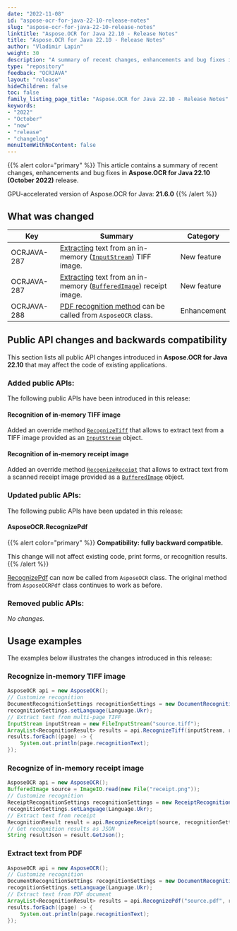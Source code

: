 ```yaml
---
date: "2022-11-08"
id: "aspose-ocr-for-java-22-10-release-notes"
slug: "aspose-ocr-for-java-22-10-release-notes"
linktitle: "Aspose.OCR for Java 22.10 - Release Notes"
title: "Aspose.OCR for Java 22.10 - Release Notes"
author: "Vladimir Lapin"
weight: 30
description: "A summary of recent changes, enhancements and bug fixes in Aspose.OCR for Java 22.10 (October 2022) release."
type: "repository"
feedback: "OCRJAVA"
layout: "release"
hideChildren: false
toc: false
family_listing_page_title: "Aspose.OCR for Java 22.10 - Release Notes"
keywords:
- "2022"
- "October"
- "new"
- "release"
- "changelog"
menuItemWithNoContent: false
---
```


{{% alert color="primary" %}}
This article contains a summary of recent changes, enhancements and bug fixes in **Aspose.OCR for Java 22.10 (October 2022)** release.

GPU-accelerated version of Aspose.OCR for Java: **21.6.0**
{{% /alert %}}

## What was changed

Key | Summary | Category
--- | ------- | --------
OCRJAVA-287 | [Extracting](https://docs.aspose.com/ocr/java/recognition/tiff/) text from an in-memory ([`InputStream`](https://docs.oracle.com/javase/8/docs/api/java/io/InputStream.html)) TIFF image. | New feature
OCRJAVA-287 | [Extracting](https://docs.aspose.com/ocr/java/recognition/receipt/) text from an in-memory ([`BufferedImage`](https://docs.oracle.com/javase/8/docs/api/java/awt/image/BufferedImage.html)) receipt image. | New feature
OCRJAVA-288 | [PDF recognition method](https://docs.aspose.com/ocr/java/recognition/pdf/) can be called from `AsposeOCR` class. | Enhancement

## Public API changes and backwards compatibility

This section lists all public API changes introduced in **Aspose.OCR for Java 22.10** that may affect the code of existing applications.

### Added public APIs:

The following public APIs have been introduced in this release:

#### Recognition of in-memory TIFF image

Added an override method [`RecognizeTiff`](https://docs.aspose.com/ocr/java/recognition/tiff/) that allows to extract text from a TIFF image provided as an [`InputStream`](https://docs.oracle.com/javase/8/docs/api/java/io/InputStream.html) object.

#### Recognition of in-memory receipt image

Added an override method [`RecognizeReceipt`](https://docs.aspose.com/ocr/java/recognition/receipt/) that allows to extract text from a scanned receipt image provided as a [`BufferedImage`](https://docs.oracle.com/javase/8/docs/api/java/awt/image/BufferedImage.html) object.

### Updated public APIs:

The following public APIs have been updated in this release:

#### AsposeOCR.RecognizePdf

{{% alert color="primary" %}}
**Compatibility: fully backward compatible.**

This change will not affect existing code, print forms, or recognition results.
{{% /alert %}}

[RecognizePdf](https://docs.aspose.com/ocr/java/recognition/pdf/) can now be called from `AsposeOCR` class. The original method from `AsposeOCRPdf` class continues to work as before.

### Removed public APIs:

_No changes._

## Usage examples

The examples below illustrates the changes introduced in this release:

### Recognize in-memory TIFF image

```java
AsposeOCR api = new AsposeOCR();
// Customize recognition
DocumentRecognitionSettings recognitionSettings = new DocumentRecognitionSettings();
recognitionSettings.setLanguage(Language.Ukr);
// Extract text from multi-page TIFF
InputStream inputStream = new FileInputStream("source.tiff");
ArrayList<RecognitionResult> results = api.RecognizeTiff(inputStream, recognitionSettings);
results.forEach((page) -> {
	System.out.println(page.recognitionText);
});
```

### Recognize of in-memory receipt image

```java
AsposeOCR api = new AsposeOCR();
BufferedImage source = ImageIO.read(new File("receipt.png"));
// Customize recognition
ReceiptRecognitionSettings recognitionSettings = new ReceiptRecognitionSettings();
recognitionSettings.setLanguage(Language.Ukr);
// Extract text from receipt
RecognitionResult result = api.RecognizeReceipt(source, recognitionSettings);
// Get recognition results as JSON
String resultJson = result.GetJson();
```

### Extract text from PDF

```java
AsposeOCR api = new AsposeOCR();
// Customize recognition
DocumentRecognitionSettings recognitionSettings = new DocumentRecognitionSettings();
recognitionSettings.setLanguage(Language.Ukr);
// Extract text from PDF document
ArrayList<RecognitionResult> results = api.RecognizePdf("source.pdf", recognitionSettings);
results.forEach((page) -> {
	System.out.println(page.recognitionText);
});
```
